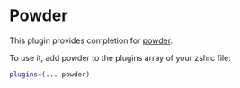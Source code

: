 # Powder

This plugin provides completion for
[powder](HTTPS://GitHub.Com/powder-rb/powder/).

To use it, add powder to the plugins array of your zshrc file:

```sh
plugins=(... powder)
```

